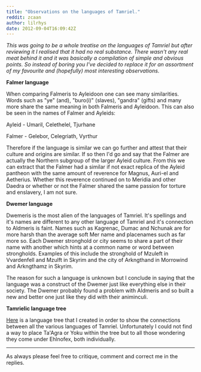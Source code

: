 ```yaml
---
title: "Observations on the languages of Tamriel."
reddit: zcaan
author: lilrhys
date: 2012-09-04T16:09:42Z
---
```


*This was going to be a whole treatise on the languages of Tamriel but after reviewing it I realised that it had no real substance. There wasn't any real meat behind it and it was basically a compilation of simple and obvious points.  So instead of boring you I've decided to replace it for an assortment of my favourite and (hopefully) most interesting observations.*


**Falmer language**

When comparing Falmeris to Ayleidoon one can see many similarities. Words such as "ye" (and), "buro(i)" (slaves), "gandra" (gifts)  and many more share the same meaning in both Falmeris and Ayleidoon. This can also be seen in the names of Falmer and Ayleids:

Ayleid - Umaril, Celethelel, Tjurhane

Falmer - Gelebor, Celegriath, Vyrthur

Therefore if the language is similar we can go further and attest that their culture and origins are similar. If so then I'd go and say that the Falmer are actually the Northern subgroup of the larger Ayleid culture. From this we can extract that the Falmer had a similar if not exact replica of the Ayleid pantheon with the same amount of reverence for Magnus, Auri-el and Aetherius. Whether this reverence continued on to Meridia and other Daedra or whether or not the Falmer shared the same passion for torture and enslavery, I am not sure.

**Dwemer language**

Dwemeris is the most alien of the languages of Tamriel. It's spellings and it's names are different to any other language of Tamriel and it's connection to Aldmeris is faint. Names such as Kagrenac, Dumac and Nchunak are for more harsh than the average soft Mer name and placenames such as far more so. Each Dwemer stronghold or city seems to share a part of their name with another which hints at a common name or word between strongholds. Examples of this include the stronghold of Mzuleft in Vvardenfell and Mzulft in Skyrim and the city of Arkngthand in Morrowind and Arkngthamz in Skyrim.

The reason for such a language is unknown but I conclude in saying that the language was a construct of the Dwemer just like everything else in their society. The Dwemer probably found a problem with Aldmeris and so built a new and better one just like they did with their animinculi.

**Tamrielic language tree**

[Here](http://notepad.cc/share/JFjWzEVk2M) is a language tree that I created in order to show the connections between all the various languages of Tamriel. Unfortunately I could not find a way to place Ta'Agra or Yoku within the tree but to all those wondering they come under Ehlnofex, both individually.

-----------------------------------------------------------------------------------------

As always please feel free to critique, comment and correct me in the replies.
